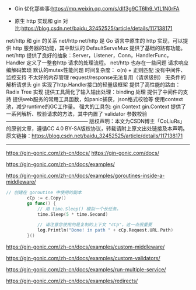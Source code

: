 + Gin 优化那些事:<https://mp.weixin.qq.com/s/dIf3g9CT6Ih9_VfL1N0rFA>

+ 原生 http 实现和 gin 对比:<https://blog.csdn.net/baidu_32452525/article/details/117138171>

net/http 和 gin 的关系
net/http
net/http 是 Go 语言中原生的 http 实现，可以提供 http 服务器的功能，其中默认的 DefaultServeMux 提供了基础的路有功能。
net/http 提供了良好的抽象：Server，Listener，Conn，HandlerFunc，Handler 定义了一整套http 请求的处理流程。
net/http 也存在一些问题
请求响应编解码繁琐
默认的mutex性能问题
时间复杂度： o(n) + 正则匹配
没有中间件、监控支持
不太好的内存管理
request/response无法复用（请求级别）
无条件的解析请求头
gin
实现了http.Handler接口的轻量级框架
提供了高性能的路由：Radix Tree 实现
提供工具简化了输入输出处理：binding 处理
提供了中间件的支持
提供web服务的常用工具函数，如panic捕获，json格式校验等
使用context池，减少runtime的GC工作量。
强大的工具包: gin.Context
gin.Context 提供了一系列解析、校验请求的方法，其中内置了 validator 参数校验
————————————————
版权声明：本文为CSDN博主「CoLiuRs」的原创文章，遵循CC 4.0 BY-SA版权协议，转载请附上原文出处链接及本声明。
原文链接：https://blog.csdn.net/baidu_32452525/article/details/117138171


----

https://gin-gonic.com/zh-cn/docs/
https://gin-gonic.com/docs/

https://gin-gonic.com/zh-cn/docs/examples/

https://gin-gonic.com/zh-cn/docs/examples/goroutines-inside-a-middleware/


```go
// 创建在 goroutine 中使用的副本
		cCp := c.Copy()
		go func() {
			// 用 time.Sleep() 模拟一个长任务。
			time.Sleep(5 * time.Second)

			// 请注意您使用的是复制的上下文 "cCp"，这一点很重要
			log.Println("Done! in path " + cCp.Request.URL.Path)
		}()
```

https://gin-gonic.com/zh-cn/docs/examples/custom-middleware/

https://gin-gonic.com/zh-cn/docs/examples/custom-validators/

https://gin-gonic.com/zh-cn/docs/examples/run-multiple-service/

https://gin-gonic.com/zh-cn/docs/examples/redirects/



